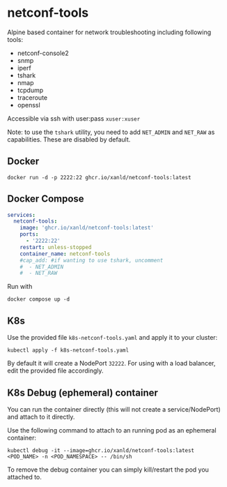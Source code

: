 # netconf-tools

Alpine based container for network troubleshooting including following tools:

* netconf-console2
* snmp
* iperf
* tshark
* nmap
* tcpdump
* traceroute
* openssl

Accessible via ssh with user:pass `xuser:xuser`

Note: to use the `tshark` utility, you need to add `NET_ADMIN` and `NET_RAW` as capabilities. These are disabled by default.

## Docker

`docker run -d -p 2222:22 ghcr.io/xanld/netconf-tools:latest`


## Docker Compose

```yaml
services:
  netconf-tools:
    image: 'ghcr.io/xanld/netconf-tools:latest'
    ports:
      - '2222:22'
    restart: unless-stopped
    container_name: netconf-tools
    #cap_add: #if wanting to use tshark, uncomment
    #  - NET_ADMIN
    #  - NET_RAW
```

Run with

`docker compose up -d`

## K8s

Use the provided file `k8s-netconf-tools.yaml` and apply it to your cluster:

`kubectl apply -f k8s-netconf-tools.yaml`

By default it will create a NodePort `32222`. For using with a load balancer, edit the provided file accordingly.


## K8s Debug (ephemeral) container

You can run the container directly (this will not create a service/NodePort) and attach to it directly.

Use the following command to attach to an running pod as an ephemeral container:

`kubectl debug -it --image=ghcr.io/xanld/netconf-tools:latest <POD_NAME> -n <POD_NAMESPACE> -- /bin/sh`

To remove the debug container you can simply kill/restart the pod you attached to.
